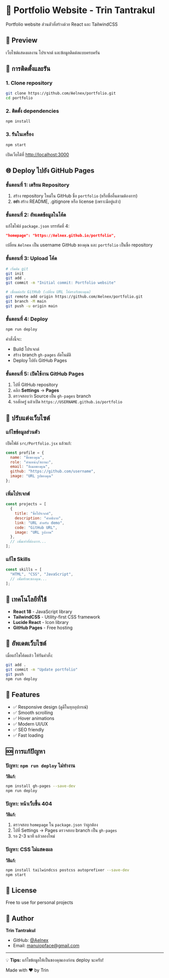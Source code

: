 # 🌟 Portfolio Website - Trin Tantrakul

Portfolio website ส่วนตัวที่สร้างด้วย React และ TailwindCSS

## 📸 Preview

เว็บไซต์แสดงผลงาน โปรเจกต์ และข้อมูลติดต่อแบบครบครัน

## 🚀 การติดตั้งและรัน

### 1. Clone repository

```bash
git clone https://github.com/Aelnex/portfolio.git
cd portfolio
```

### 2. ติดตั้ง dependencies

```bash
npm install
```

### 3. รันในเครื่อง

```bash
npm start
```

เปิดเว็บได้ที่ [http://localhost:3000](http://localhost:3000)

## 🌐 Deploy ไปยัง GitHub Pages

### ขั้นตอนที่ 1: เตรียม Repository

1. สร้าง repository ใหม่ใน GitHub ชื่อ `portfolio` (หรือชื่ออื่นตามต้องการ)
2. **อย่า** สร้าง README, .gitignore หรือ license (เพราะมีอยู่แล้ว)

### ขั้นตอนที่ 2: อัพเดตข้อมูลในโค้ด

แก้ไขไฟล์ `package.json` บรรทัดที่ 4:
```json
"homepage": "https://Aelnex.github.io/portfolio",
```
เปลี่ยน `Aelnex` เป็น username GitHub ของคุณ และ `portfolio` เป็นชื่อ repository

### ขั้นตอนที่ 3: Upload โค้ด

```bash
# เริ่มต้น git
git init
git add .
git commit -m "Initial commit: Portfolio website"

# เชื่อมต่อกับ GitHub (เปลี่ยน URL ให้ตรงกับของคุณ)
git remote add origin https://github.com/Aelnex/portfolio.git
git branch -M main
git push -u origin main
```

### ขั้นตอนที่ 4: Deploy

```bash
npm run deploy
```

คำสั่งนี้จะ:
- Build โปรเจกต์
- สร้าง branch `gh-pages` อัตโนมัติ
- Deploy ไปยัง GitHub Pages

### ขั้นตอนที่ 5: เปิดใช้งาน GitHub Pages

1. ไปที่ GitHub repository
2. คลิก **Settings** → **Pages**
3. ตรวจสอบว่า Source เป็น `gh-pages` branch
4. รอสักครู่ แล้วเปิด `https://USERNAME.github.io/portfolio`

## 🎨 ปรับแต่งเว็บไซต์

### แก้ไขข้อมูลส่วนตัว

เปิดไฟล์ `src/Portfolio.jsx` แล้วแก้:

```jsx
const profile = {
  name: "ชื่อของคุณ",
  role: "ตำแหน่ง/สถานะ",
  email: "อีเมลของคุณ",
  github: "https://github.com/username",
  image: "URL รูปของคุณ"
};
```

### เพิ่มโปรเจกต์

```jsx
const projects = [
  {
    title: "ชื่อโปรเจกต์",
    description: "คำอธิบาย",
    link: "URL สำหรับ demo",
    code: "GitHub URL",
    image: "URL รูปภาพ"
  },
  // เพิ่มเท่าที่ต้องการ...
];
```

### แก้ไข Skills

```jsx
const skills = [
  "HTML", "CSS", "JavaScript", 
  // เพิ่มทักษะของคุณ...
];
```

## 📝 เทคโนโลยีที่ใช้

- **React 18** - JavaScript library
- **TailwindCSS** - Utility-first CSS framework
- **Lucide React** - Icon library
- **GitHub Pages** - Free hosting

## 🔄 อัพเดตเว็บไซต์

เมื่อแก้ไขโค้ดแล้ว ให้รันคำสั่ง:

```bash
git add .
git commit -m "Update portfolio"
git push
npm run deploy
```

## 📱 Features

- ✅ Responsive design (ดูดีในทุกอุปกรณ์)
- ✅ Smooth scrolling
- ✅ Hover animations
- ✅ Modern UI/UX
- ✅ SEO friendly
- ✅ Fast loading

## 🆘 การแก้ปัญหา

### ปัญหา: `npm run deploy` ไม่ทำงาน

**วิธีแก้:**
```bash
npm install gh-pages --save-dev
npm run deploy
```

### ปัญหา: หน้าเว็บขึ้น 404

**วิธีแก้:**
1. ตรวจสอบ `homepage` ใน `package.json` ว่าถูกต้อง
2. ไปที่ Settings → Pages ตรวจสอบ branch เป็น `gh-pages`
3. รอ 2-3 นาที แล้วลองใหม่

### ปัญหา: CSS ไม่แสดงผล

**วิธีแก้:**
```bash
npm install tailwindcss postcss autoprefixer --save-dev
npm start
```

## 📄 License

Free to use for personal projects

## 👤 Author

**Trin Tantrakul**
- GitHub: [@Aelnex](https://github.com/Aelnex)
- Email: manuiopface@gmail.com

---

💡 **Tips:** แก้ไขข้อมูลให้เป็นของคุณเองก่อน deploy นะครับ!

Made with ❤️ by Trin
